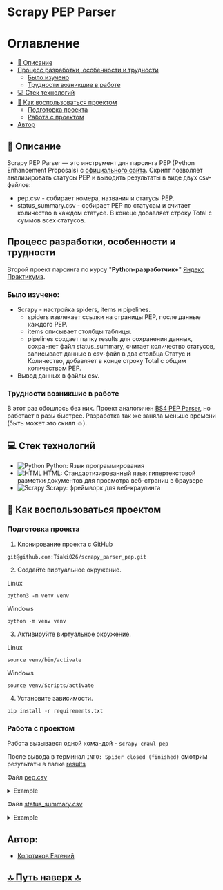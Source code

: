 # Scrapy PEP Parser

# Оглавление
- [:page_with_curl: Описание](https://github.com/Tiaki026/scrapy_parser_pep?tab=readme-ov-file#page_with_curl-описание)
- [Процесс разработки, особенности и трудности](https://github.com/Tiaki026/scrapy_parser_pep?tab=readme-ov-file#процесс-разработки-особенности-и-трудности)
  - [Было изучено](https://github.com/Tiaki026/scrapy_parser_pep?tab=readme-ov-file#было-изучено)
  - [Трудности возникшие в работе](https://github.com/Tiaki026/scrapy_parser_pep?tab=readme-ov-file#трудности-возникшие-в-работе)
- [:computer: Стек технологий](https://github.com/Tiaki026/scrapy_parser_pep?tab=readme-ov-file#computer-стек-технологий)
- [:page_with_curl: Как воспользоваться проектом]()
  - [Подготовка проекта](https://github.com/Tiaki026/scrapy_parser_pep?tab=readme-ov-file#page_with_curl-как-воспользоваться-проектом)
  - [Работа с проектом](https://github.com/Tiaki026/scrapy_parser_pep?tab=readme-ov-file#работа-с-проектом)
- [Автор](https://github.com/Tiaki026/scrapy_parser_pep?tab=readme-ov-file#автор)

## :page_with_curl: Описание
Scrapy PEP Parser — это инструмент для парсинга PEP (Python Enhancement Proposals) с [официального сайта](https://peps.python.org/). Скрипт позволяет анализировать статусы PEP и выводить результаты в виде двух csv-файлов:
  - pep.csv - собирает номера, названия и статусы PEP.
  - status_summary.csv - собирает PEP по статусам и считает количество в каждом статусе. В конеце добавляет строку Total с суммов всех статусов.

## Процесс разработки, особенности и трудности
Второй проект парсинга по курсу "**Python-разработчик+**" [Яндекс Практикума](https://github.com/yandex-praktikum).
### Было изучено:
- Scrapy - настройка spiders, items и pipelines.
    - spiders извлекает ссылки на страницы PEP, после данные каждого PEP.
    - items описывает столбцы таблицы.
    - pipelines создает папку results для сохранения данных, сохраняет файл status_summary, считает количество статусов, записывает данные в csv-файл в два столбца:Статус и Количество, добавляет в конце строку Total с общим количеством PEP.
- Вывод данных в файлы csv.

### Трудности возникшие в работе
В этот раз обошлось без них. Проект аналогичен [BS4 PEP Parser](https://github.com/Tiaki026/bs4_parser_pep), но работает в разы быстрее. Разработка так же заняла меньше времени (быть может это скилл :relaxed:).

## :computer: Стек технологий
- ![Python](https://img.shields.io/badge/python-3670A0?style=for-the-badge&logo=python&logoColor=ffdd54) Python: Язык программирования
- ![HTML](https://img.shields.io/badge/HTML5-E34F26?style=for-the-badge&logo=html5&logoColor=white) HTML: Стандартизированный язык гипертекстовой разметки документов для просмотра веб-страниц в браузере
- ![Scrapy](https://camo.githubusercontent.com/62dad9d31c76f2b27fcb196bf11719988be8c7b8eb84bb24aee2fd8a1582c668/68747470733a2f2f72656164746865646f63732e6f72672f70726f6a656374732f7363726170792d72656469732f62616467652f3f76657273696f6e3d6c6174657374) Scrapy: фреймворк для веб-краулинга


## :page_with_curl: Как воспользоваться проектом
### Подготовка проекта
1. Клонирование проекта с GitHub
```
git@github.com:Tiaki026/scrapy_parser_pep.git
```
2.	Создайте виртуальное окружение.

Linux
```
python3 -m venv venv
```
Windows
```
python -m venv venv
```
3.	Активируйте виртуальное окружение.

Linux
```
source venv/bin/activate
```
Windows
```
source venv/Scripts/activate
```
4.	Установите зависимости.
```
pip install -r requirements.txt
```
### Работа с проектом
Работа вызываеся одной командой - `scrapy crawl pep`

После вывода в терминал `INFO: Spider closed (finished)` смотрим результаты в папке [results](https://github.com/Tiaki026/scrapy_parser_pep/tree/main/results)

Файл [pep.csv](https://github.com/Tiaki026/scrapy_parser_pep/blob/main/results/pep_2024-08-12T00-35-59.csv)
<details>
  <summary>Example</summary>
  ![image](https://github.com/user-attachments/assets/44cc1517-3ec9-4023-a424-53682f221da0)
  </details>

Файл [status_summary.csv](https://github.com/Tiaki026/scrapy_parser_pep/blob/main/results/status_summary_2024-08-12-03-35-59.csv)
<details>
  <summary>Example</summary>
  ![image](https://github.com/user-attachments/assets/de73cb46-83a2-4d4d-b357-81fe804f03dd)
  </details>


## Автор:
  - [Колотиков Евгений](https://github.com/Tiaki026)
## 

  ## [:top: Путь наверх :top:](https://github.com/Tiaki026/scrapy_parser_pep?tab=readme-ov-file#scrapy-pep-parser)
